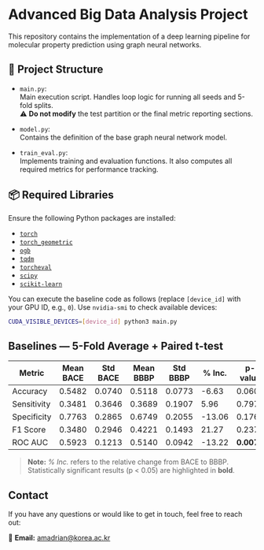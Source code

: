 # Advanced Big Data Analysis Project

This repository contains the implementation of a deep learning pipeline for molecular property prediction using graph neural networks.

## 📁 Project Structure

- `main.py`:  
  Main execution script. Handles loop logic for running all seeds and 5-fold splits.  
  ⚠️ **Do not modify** the test partition or the final metric reporting sections.


- `model.py`:  
  Contains the definition of the base graph neural network model.


- `train_eval.py`:  
  Implements training and evaluation functions. It also computes all required metrics for performance tracking.

## 📦 Required Libraries

Ensure the following Python packages are installed:

- [`torch`](https://pytorch.org/get-started/locally/)
- [`torch_geometric`](https://pytorch-geometric.readthedocs.io/en/latest/install/installation.html)
- [`ogb`](https://ogb.stanford.edu/docs/home/)
- [`tqdm`](https://tqdm.github.io/)
- [`torcheval`](https://docs.pytorch.org/torcheval/stable/)
- [`scipy`](https://scipy.org/install/)
- [`scikit-learn`](https://scikit-learn.org/stable/install.html)

You can execute the baseline code as follows (replace `[device_id]` with your GPU ID, e.g., `0`). Use `nvidia-smi` to check available devices:

```bash
CUDA_VISIBLE_DEVICES=[device_id] python3 main.py
```

## Baselines — 5-Fold Average + Paired t-test

| Metric      | Mean BACE | Std BACE | Mean BBBP | Std BBBP | % Inc. | p-value |
|-------------|-----------|----------|-----------|----------|--------|---------|
| Accuracy    | 0.5482    | 0.0740   | 0.5118    | 0.0773   | -6.63  | 0.0603  |
| Sensitivity | 0.3481    | 0.3646   | 0.3689    | 0.1907   |  5.96  | 0.7971  |
| Specificity | 0.7763    | 0.2865   | 0.6749    | 0.2055   | -13.06 | 0.1767  |
| F1 Score    | 0.3480    | 0.2946   | 0.4221    | 0.1493   | 21.27  | 0.2372  |
| ROC AUC     | 0.5923    | 0.1213   | 0.5140    | 0.0942   | -13.22 | **0.0078**  |

> **Note:** *% Inc.* refers to the relative change from BACE to BBBP.  
> Statistically significant results (p < 0.05) are highlighted in **bold**.


## Contact

If you have any questions or would like to get in touch, feel free to reach out:

📧 **Email:** [amadrian@korea.ac.kr](mailto:amadrian@korea.ac.kr)